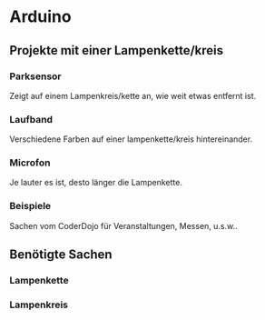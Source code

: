 # Arduino
## Projekte mit einer Lampenkette/kreis

### Parksensor 
Zeigt auf einem Lampenkreis/kette an, wie weit etwas entfernt ist.

### Laufband
Verschiedene Farben auf einer lampenkette/kreis hintereinander.

### Microfon
Je lauter es ist, desto länger die Lampenkette.

### Beispiele
Sachen vom CoderDojo für Veranstaltungen, Messen, u.s.w..








## Benötigte Sachen
### Lampenkette
### Lampenkreis
